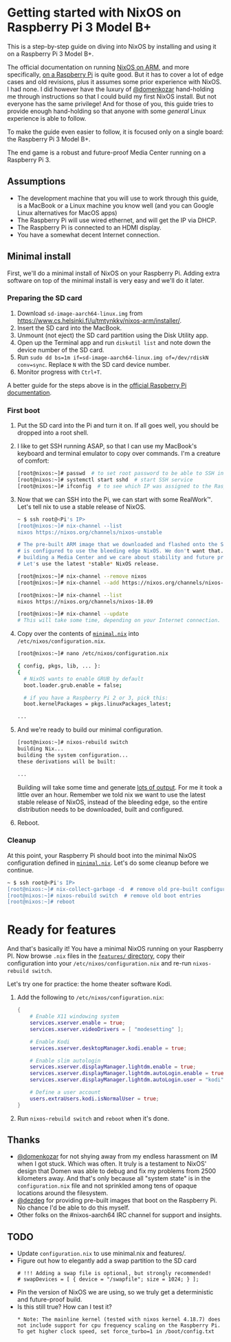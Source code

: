 # Getting started with NixOS on Raspberry Pi 3 Model B+

This is a step-by-step guide on diving into NixOS by installing and using it on a Raspberry Pi 3 Model B+.

The official documentation on running [NixOS on ARM](https://nixos.wiki/wiki/NixOS_on_ARM), and more specifically, [on a Raspberry Pi](https://nixos.wiki/wiki/NixOS_on_ARM/Raspberry_Pi) is quite good. But it has to cover a lot of edge cases and old revisions, plus it assumes some prior experience with NixOS. I had none. I did however have the luxury of [@domenkozar](https://github.com/domenkozar) hand-holding me through instructions so that I could build my first NixOS install. But not everyone has the same privilege! And for those of you, this guide tries to provide enough hand-holding so that anyone with some *general* Linux experience is able to follow.

To make the guide even easier to follow, it is focused only on a single board: the Raspberry Pi 3 Model B+.

The end game is a robust and future-proof Media Center running on a Raspberry Pi 3.

## Assumptions

* The development machine that you will use to work through this guide, is a MacBook or a Linux machine you know well (and you can Google Linux alternatives for MacOS apps)
* The Raspberry Pi will use wired ethernet, and will get the IP via DHCP.
* The Raspberry Pi is connected to an HDMI display.
* You have a somewhat decent Internet connection.

## Minimal install

First, we'll do a minimal install of NixOS on your Raspberry Pi. Adding extra software on top of the minimal install is very easy and we'll do it later.

### Preparing the SD card

1. Download `sd-image-aarch64-linux.img` from https://www.cs.helsinki.fi/u/tmtynkky/nixos-arm/installer/.
2. Insert the SD card into the MacBook.
3. Unmount (not eject) the SD card partition using the Disk Utility app.
4. Open up the Terminal app and run `diskutil list` and note down the device number of the SD card.
5. Run `sudo dd bs=1m if=sd-image-aarch64-linux.img of=/dev/rdiskN conv=sync`. Replace `N` with the SD card device number.
6. Monitor progress with `Ctrl+T`.

A better guide for the steps above is in the [official Raspberry Pi documentation](https://www.raspberrypi.org/documentation/installation/installing-images/).

### First boot

1. Put the SD card into the Pi and turn it on. If all goes well, you should be dropped into a root shell.
2. I like to get SSH running ASAP, so that I can use my MacBook's keyboard and terminal emulator to copy over
commands. I'm a creature of comfort:

    ```bash
    [root@nixos:~]# passwd  # to set root password to be able to SSH into the Raspberry Pi
    [root@nixos:~]# systemctl start sshd  # start SSH service
    [root@nixos:~]# ifconfig  # to see which IP was assigned to the Raspberry Pi
    ```

3. Now that we can SSH into the Pi, we can start with some RealWork™. Let's tell nix to use a stable release of NixOS.

    ```bash
    ~ $ ssh root@<Pi's IP>
    [root@nixos:~]# nix-channel --list 
    nixos https://nixos.org/channels/nixos-unstable

    # The pre-built ARM image that we downloaded and flashed onto the SD card
    # is configured to use the bleeding edge NixOS. We don't want that. We're
    # building a Media Center and we care about stability and future proofing.
    # Let's use the latest *stable* NixOS release.

    [root@nixos:~]# nix-channel --remove nixos
    [root@nixos:~]# nix-channel --add https://nixos.org/channels/nixos-18.09

    [root@nixos:~]# nix-channel --list
    nixos https://nixos.org/channels/nixos-18.09

    [root@nixos:~]# nix-channel --update
    # This will take some time, depending on your Internet connection.
    ```

4. Copy over the contents of [`minimal.nix`](https://github.com/zupo/nix/blob/master/minimal.nix) into `/etc/nixos/configuration.nix`.

    ```bash
    [root@nixos:~]# nano /etc/nixos/configuration.nix

    { config, pkgs, lib, ... }:
    {
      # NixOS wants to enable GRUB by default
      boot.loader.grub.enable = false;

      # if you have a Raspberry Pi 2 or 3, pick this:
      boot.kernelPackages = pkgs.linuxPackages_latest;

    ...
    ```

5. And we're ready to build our minimal configuration.

    ```bash
    [root@nixos:~]# nixos-rebuild switch
    building Nix...
    building the system configuration...
    these derivations will be built:

    ...
    ```

    Building will take some time and generate [lots of output](https://github.com/zupo/nix/blob/master/minimal.output). For me it took a little over an hour. Remember we told nix we want to use the latest stable release of NixOS, instead of the bleeding edge, so the entire distribution needs to be downloaded, built and configured.

6. Reboot.

### Cleanup

At this point, your Raspberry Pi should boot into the minimal NixOS configuration defined in [`minimal.nix`](https://github.com/zupo/nix/blob/master/minimal.nix). Let's do some cleanup before we continue.

```bash
~ $ ssh root@<Pi's IP>
[root@nixos:~]# nix-collect-garbage -d  # remove old pre-built configuration and all of its dependencies
[root@nixos:~]# nixos-rebuild switch  # remove old boot entries
[root@nixos:~]# reboot
```


# Ready for features

And that's basically it! You have a minimal NixOS running on your Raspberry PI. Now browse `.nix` files in the [`features/` directory](https://github.com/zupo/nix/features), copy their configuration into your `/etc/nixos/configuration.nix` and re-run `nixos-rebuild switch`.

Let's try one for practice: the home theater software Kodi.

1. Add the following to `/etc/nixos/configuration.nix`:

    ```nix
    {
        # Enable X11 windowing system
        services.xserver.enable = true;
        services.xserver.videoDrivers = [ "modesetting" ];

        # Enable Kodi
        services.xserver.desktopManager.kodi.enable = true;

        # Enable slim autologin
        services.xserver.displayManager.lightdm.enable = true;
        services.xserver.displayManager.lightdm.autoLogin.enable = true;
        services.xserver.displayManager.lightdm.autoLogin.user = "kodi";

        # Define a user account
        users.extraUsers.kodi.isNormalUser = true;
    }
    ```

2. Run `nixos-rebuild switch` and `reboot` when it's done.


## Thanks

* [@domenkozar](https://github.com/domenkozar) for not shying away from my endless harassment on IM when I got stuck. Which was often. It truly is a testament to NixOS' design that Domen was able to debug and fix my problems from 2500 kilometers away. And that's only because all "system state" is in the `configuration.nix` file and not sprinkled among tens of opaque locations around the filesystem.
* [@dezdeg](https://github.com/dezgeg) for providing pre-built images that boot on the Raspberry Pi. No chance I'd be able to do this myself.
* Other folks on the #nixos-aarch64 IRC channel for support and insights.

## TODO

* Update `configuration.nix` to use minimal.nix and features/.
* Figure out how to elegantly add a swap partition to the SD card
  ```
  # !!! Adding a swap file is optional, but strongly recommended!
  # swapDevices = [ { device = "/swapfile"; size = 1024; } ];
  ```
* Pin the version of NixOS we are using, so we truly get a deterministic and future-proof build.
* Is this still true? How can I test it?
  ```
  * Note: The mainline kernel (tested with nixos kernel 4.18.7) does not include support for cpu frequency scaling on the Raspberry Pi. To get higher clock speed, set force_turbo=1 in /boot/config.txt

  ```
